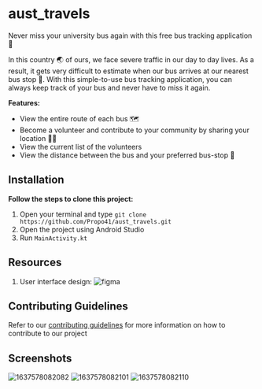 # aust_travels

Never miss your university bus again with this free bus tracking application 🚌

In this country 🌏 of ours, we face severe traffic in our day to day lives. As a result, it gets very difficult to estimate when our bus arrives at our nearest bus stop 🚏. With this simple-to-use bus tracking application, you can always keep track of your bus and never have to miss it again.

**Features:**
- View the entire route of each bus 🗺️
- Become a volunteer and contribute to your community by sharing your location 🙋‍♂️
- View the current list of the volunteers
- View the distance between the bus and your preferred bus-stop 📍

<h2>Installation</h2>

**Follow the steps to clone this project:**
1. Open your terminal and type `git clone https://github.com/Propo41/aust_travels.git`
2. Open the project using Android Studio
3. Run `MainActivity.kt`


<h2>Resources</h2>

1. User interface design: ![figma](https://www.figma.com/file/kBarxgD5M27m2v9LG5J9W6/Bus?node-id=257%3A344)

<h2>Contributing Guidelines</h2>
Refer to our <a href="https://github.com/Propo41/aust_travels/blob/main/contributing.md">contributing guidelines</a> for more information on how to contribute to our project 


<h2>Screenshots</h2>

![1637578082082](https://user-images.githubusercontent.com/46298019/142873509-3dec968d-e21c-4871-897c-2ee914df8daf.jpg)
![1637578082101](https://user-images.githubusercontent.com/46298019/142873518-98a73a85-587d-46b5-858a-064989d15422.jpg)
![1637578082110](https://user-images.githubusercontent.com/46298019/142873519-56934f03-4da0-4a0c-9a9b-3a422be6db52.jpg)
